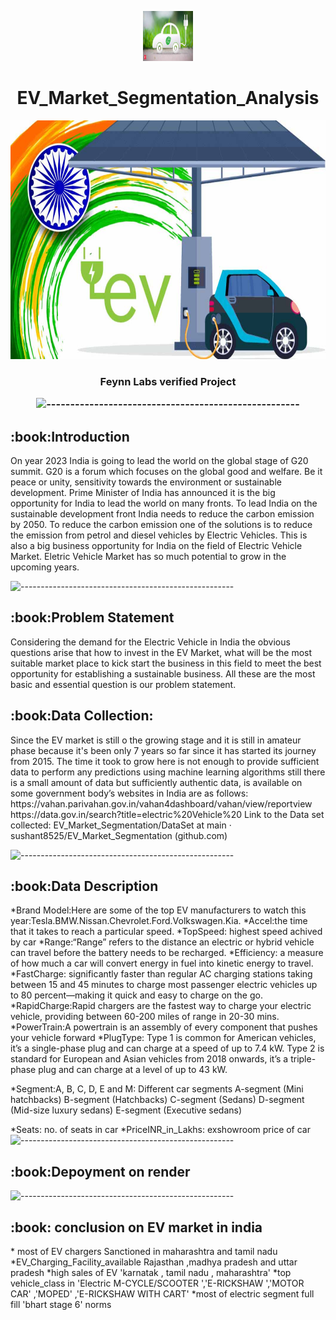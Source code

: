 
<p align="center"> 
  <img src="images/1.jfif" alt="1.jfif" width="80px" height="80px">
<h1 align="center"> EV_Market_Segmentation_Analysis  </h1> 
     
<p align="center"> 
<img src="images/all.jpg" alt="all.jpg" height="382px">
</p>
<h3 align="center"> Feynn Labs verified Project 

![-----------------------------------------------------](https://raw.githubusercontent.com/andreasbm/readme/master/assets/lines/rainbow.png)

<h2> :book:Introduction</h2>
On year 2023 India is going to lead the world on the global stage of G20 summit. G20 is a forum which focuses on the global good and welfare. Be it peace or unity, sensitivity towards the environment or sustainable development. Prime Minister of India has announced it is the big opportunity for India to lead the world on many fronts. To lead India on the sustainable development front India needs to reduce the carbon emission by 2050. To reduce the carbon emission one of the solutions is to reduce the emission from petrol and diesel vehicles by Electric    Vehicles. This is also a big business opportunity for India on the field of Electric Vehicle Market. Eletric Vehicle Market has so much potential to grow in the upcoming years.

![-----------------------------------------------------](https://raw.githubusercontent.com/andreasbm/readme/master/assets/lines/rainbow.png)


<h2> :book:Problem Statement</h2>
Considering the demand for the Electric Vehicle in India the obvious questions arise that how to invest in the EV Market, what will be the most suitable market place to kick start the business in this field to meet the best opportunity for establishing a sustainable business. All these are the most basic and essential question is our problem statement.

<h2> :book:Data Collection: </h2>
Since the EV market is still o the growing stage and it is still in amateur phase because it's been only 7 years so far since it has started its journey from 2015. The time it took to grow here is not enough to provide sufficient data to perform any predictions using machine learning algorithms still there is a small amount of data but sufficiently authentic data, is available on some government body’s websites in India are as follows:
https://vahan.parivahan.gov.in/vahan4dashboard/vahan/view/reportview
https://data.gov.in/search?title=electric%20Vehicle%20
Link to the Data set collected:
EV_Market_Segmentation/DataSet at main · sushant8525/EV_Market_Segmentation (github.com)


![-----------------------------------------------------](https://raw.githubusercontent.com/andreasbm/readme/master/assets/lines/rainbow.png)

<h2> :book:Data Description</h2>
*Brand	Model:Here are some of the top EV manufacturers to watch this year:Tesla.BMW.Nissan.Chevrolet.Ford.Volkswagen.Kia.
*Accel:the time that it takes to reach a particular speed.	
*TopSpeed: highest speed achived by car
*Range:“Range” refers to the distance an electric or hybrid vehicle can travel before the battery needs to be recharged.
*Efficiency:	a measure of how much a car will convert energy in fuel into kinetic energy to travel.
*FastCharge:	significantly faster than regular AC charging stations taking between 15 and 45 minutes to charge most passenger electric vehicles up to 80 percent—making it quick and easy to charge on the go.
*RapidCharge:Rapid chargers are the fastest way to charge your electric vehicle, providing between 60-200 miles of range in 20-30 mins.
*PowerTrain:A powertrain is an assembly of every component that pushes your vehicle forward	
*PlugType:	Type 1 is common for American vehicles, it’s a single-phase plug and can charge at a speed of up to 7.4 kW.
 Type 2 is standard for European and Asian vehicles from 2018 onwards, it’s a triple-phase plug and can charge at a level of up to 43 kW.
	
*Segment:A, B, C, D, E and M: Different car segments
A-segment (Mini hatchbacks)	
B-segment (Hatchbacks)
C-segment (Sedans)
D-segment (Mid-size luxury sedans)
E-segment (Executive sedans)

*Seats:	no. of seats in car 
*PriceINR_in_Lakhs: exshowroom  price of car
![-----------------------------------------------------](https://raw.githubusercontent.com/andreasbm/readme/master/assets/lines/rainbow.png)


<h2> :book:Depoyment on render</h2>

![-----------------------------------------------------](https://raw.githubusercontent.com/andreasbm/readme/master/assets/lines/rainbow.png)

<h2> :book: conclusion on EV market in india</h2> 
* most of EV chargers Sanctioned in maharashtra and tamil nadu
*EV_Charging_Facility_available Rajasthan ,madhya pradesh and uttar pradesh
*high sales of EV 'karnatak , tamil nadu , maharashtra'
*top vehicle_class in 'Electric M-CYCLE/SCOOTER ','E-RICKSHAW ','MOTOR CAR' ,'MOPED' ,'E-RICKSHAW WITH CART'
*most of electric segment full fill 'bhart stage 6' norms



